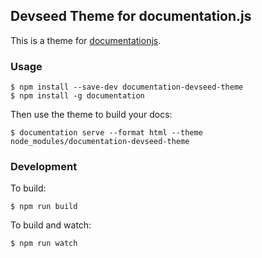 ## Devseed Theme for documentation.js

This is a theme for [documentationjs](https://github.com/documentationjs/documentation).

### Usage

```
$ npm install --save-dev documentation-devseed-theme
$ npm install -g documentation
```

Then use the theme to build your docs:

    $ documentation serve --format html --theme node_modules/documentation-devseed-theme

### Development

To build:

    $ npm run build

To build and watch:

    $ npm run watch

